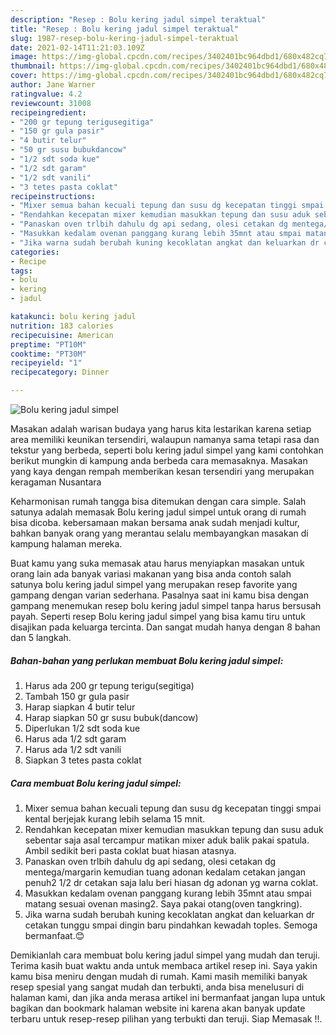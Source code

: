 ```yaml
---
description: "Resep : Bolu kering jadul simpel teraktual"
title: "Resep : Bolu kering jadul simpel teraktual"
slug: 1987-resep-bolu-kering-jadul-simpel-teraktual
date: 2021-02-14T11:21:03.109Z
image: https://img-global.cpcdn.com/recipes/3402401bc964dbd1/680x482cq70/bolu-kering-jadul-simpel-foto-resep-utama.jpg
thumbnail: https://img-global.cpcdn.com/recipes/3402401bc964dbd1/680x482cq70/bolu-kering-jadul-simpel-foto-resep-utama.jpg
cover: https://img-global.cpcdn.com/recipes/3402401bc964dbd1/680x482cq70/bolu-kering-jadul-simpel-foto-resep-utama.jpg
author: Jane Warner
ratingvalue: 4.2
reviewcount: 31008
recipeingredient:
- "200 gr tepung terigusegitiga"
- "150 gr gula pasir"
- "4 butir telur"
- "50 gr susu bubukdancow"
- "1/2 sdt soda kue"
- "1/2 sdt garam"
- "1/2 sdt vanili"
- "3 tetes pasta coklat"
recipeinstructions:
- "Mixer semua bahan kecuali tepung dan susu dg kecepatan tinggi smpai kental berjejak kurang lebih selama 15 mnit."
- "Rendahkan kecepatan mixer kemudian masukkan tepung dan susu aduk sebentar saja asal tercampur matikan mixer aduk balik pakai spatula. Ambil sedikit beri pasta coklat buat hiasan atasnya."
- "Panaskan oven trlbih dahulu dg api sedang, olesi cetakan dg mentega/margarin kemudian tuang adonan kedalam cetakan jangan penuh2 1/2 dr cetakan saja lalu beri hiasan dg adonan yg warna coklat."
- "Masukkan kedalam ovenan panggang kurang lebih 35mnt atau smpai matang sesuai ovenan masing2. Saya pakai otang(oven tangkring)."
- "Jika warna sudah berubah kuning kecoklatan angkat dan keluarkan dr cetakan tunggu smpai dingin baru pindahkan kewadah toples. Semoga bermanfaat.😊"
categories:
- Recipe
tags:
- bolu
- kering
- jadul

katakunci: bolu kering jadul 
nutrition: 183 calories
recipecuisine: American
preptime: "PT10M"
cooktime: "PT30M"
recipeyield: "1"
recipecategory: Dinner

---
```



![Bolu kering jadul simpel](https://img-global.cpcdn.com/recipes/3402401bc964dbd1/680x482cq70/bolu-kering-jadul-simpel-foto-resep-utama.jpg)

Masakan adalah warisan budaya yang harus kita lestarikan karena setiap area memiliki keunikan tersendiri, walaupun namanya sama tetapi rasa dan tekstur yang berbeda, seperti bolu kering jadul simpel yang kami contohkan berikut mungkin di kampung anda berbeda cara memasaknya. Masakan yang kaya dengan rempah memberikan kesan tersendiri yang merupakan keragaman Nusantara

Keharmonisan rumah tangga bisa ditemukan dengan cara simple. Salah satunya adalah memasak Bolu kering jadul simpel untuk orang di rumah bisa dicoba. kebersamaan makan bersama anak sudah menjadi kultur, bahkan banyak orang yang merantau selalu membayangkan masakan di kampung halaman mereka.



Buat kamu yang suka memasak atau harus menyiapkan masakan untuk orang lain ada banyak variasi makanan yang bisa anda contoh salah satunya bolu kering jadul simpel yang merupakan resep favorite yang gampang dengan varian sederhana. Pasalnya saat ini kamu bisa dengan gampang menemukan resep bolu kering jadul simpel tanpa harus bersusah payah.
Seperti resep Bolu kering jadul simpel yang bisa kamu tiru untuk disajikan pada keluarga tercinta. Dan sangat mudah hanya dengan 8 bahan dan 5 langkah.


<!--inarticleads1-->

##### Bahan-bahan yang perlukan membuat Bolu kering jadul simpel:

1. Harus ada 200 gr tepung terigu(segitiga)
1. Tambah 150 gr gula pasir
1. Harap siapkan 4 butir telur
1. Harap siapkan 50 gr susu bubuk(dancow)
1. Diperlukan 1/2 sdt soda kue
1. Harus ada 1/2 sdt garam
1. Harus ada 1/2 sdt vanili
1. Siapkan 3 tetes pasta coklat




<!--inarticleads2-->

##### Cara membuat  Bolu kering jadul simpel:

1. Mixer semua bahan kecuali tepung dan susu dg kecepatan tinggi smpai kental berjejak kurang lebih selama 15 mnit.
1. Rendahkan kecepatan mixer kemudian masukkan tepung dan susu aduk sebentar saja asal tercampur matikan mixer aduk balik pakai spatula. Ambil sedikit beri pasta coklat buat hiasan atasnya.
1. Panaskan oven trlbih dahulu dg api sedang, olesi cetakan dg mentega/margarin kemudian tuang adonan kedalam cetakan jangan penuh2 1/2 dr cetakan saja lalu beri hiasan dg adonan yg warna coklat.
1. Masukkan kedalam ovenan panggang kurang lebih 35mnt atau smpai matang sesuai ovenan masing2. Saya pakai otang(oven tangkring).
1. Jika warna sudah berubah kuning kecoklatan angkat dan keluarkan dr cetakan tunggu smpai dingin baru pindahkan kewadah toples. Semoga bermanfaat.😊




Demikianlah cara membuat bolu kering jadul simpel yang mudah dan teruji. Terima kasih buat waktu anda untuk membaca artikel resep ini. Saya yakin kamu bisa meniru dengan mudah di rumah. Kami masih memiliki banyak resep spesial yang sangat mudah dan terbukti, anda bisa menelusuri di halaman kami, dan jika anda merasa artikel ini bermanfaat jangan lupa untuk bagikan dan bookmark halaman website ini karena akan banyak update terbaru untuk resep-resep pilihan yang terbukti dan teruji. Siap Memasak !!. 

